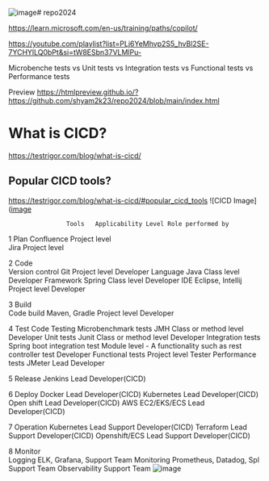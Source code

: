 ![image](https://github.com/user-attachments/assets/b010fbb8-0655-43d3-8826-15c29549d629)# repo2024

https://learn.microsoft.com/en-us/training/paths/copilot/

https://youtube.com/playlist?list=PLj6YeMhvp2S5_hvBl2SE-7YCHYlLQ0bPt&si=tW8ESbn37VLMlPu-


Microbenche tests vs Unit tests vs Integration tests vs Functional tests vs Performance tests

Preview
https://htmlpreview.github.io/?https://github.com/shyam2k23/repo2024/blob/main/index.html

# What is CICD?
https://testrigor.com/blog/what-is-cicd/
## Popular CICD tools?
https://testrigor.com/blog/what-is-cicd/#popular_cicd_tools
![CICD Image]([image](https://testrigor.com/wp-content/uploads/2023/12/CICD-Tools.png)


					Tools	Applicability Level	Role performed by
1	Plan				Confluence	Project level	
					Jira	Project level	
							
2	Code						
		Version control			Git	Project level	Developer
		Language			Java	Class level	Developer
		Framework			Spring	Class level	Developer
		IDE			Eclipse, Intellij	Project level	Developer
							
3	Build						
		Code build			Maven, Gradle	Project level	Developer
							
							
4	Test	Code Testing		Microbenchmark tests	JMH	Class or method level	Developer
				Unit tests 	Junit	Class or method level	Developer
				Integration tests 	Spring boot integration test	Module level - A functionality such as rest controller test 	Developer
				Functional tests 		Project level 	Tester
				Performance tests		JMeter	Lead Developer
							
5	Release				Jenkins		Lead Developer(CICD)
							
6	Deploy				Docker		Lead Developer(CICD)
					Kubernetes		Lead Developer(CICD)
					Open shift		Lead Developer(CICD)
					AWS EC2/EKS/ECS		Lead Developer(CICD)
							
7	Operation				Kubernetes		Lead Support Developer(CICD)
					Terraform		Lead Support Developer(CICD)
					Openshift/ECS		Lead Support Developer(CICD)
							
8	Monitor						
		Logging			ELK, Grafana, 		Support Team
		Monitoring		 	Prometheus, Datadog, Spl		Support Team
		Observability					Support Team
![image](https://github.com/user-attachments/assets/3e26a195-3c4f-4e7c-9b31-6131941c7f56)


